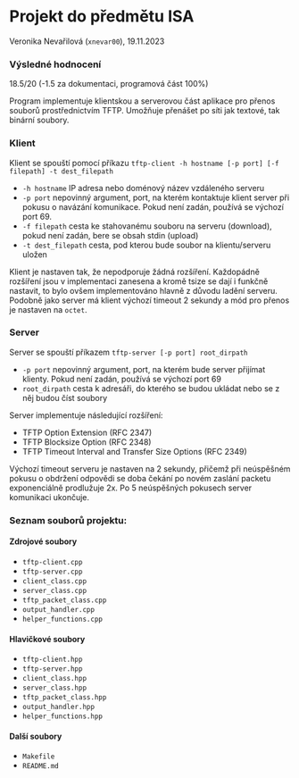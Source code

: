 # Projekt do předmětu ISA
Veronika Nevařilová (`xnevar00`), 19.11.2023

### Výsledné hodnocení
18.5/20 (-1.5 za dokumentaci, programová část 100%)

Program implementuje klientskou a serverovou část aplikace pro přenos souborů prostřednictvím TFTP.
Umožňuje přenášet po síti jak textové, tak binární soubory.

### Klient
Klient se spouští pomocí příkazu `tftp-client -h hostname [-p port] [-f filepath] -t dest_filepath`

* `-h hostname` IP adresa nebo doménový název vzdáleného serveru
* `-p port` nepovinný argument, port, na kterém kontaktuje klient server při pokusu o navázání komunikace. Pokud není zadán, používá se výchozí port 69.
* `-f filepath` cesta ke stahovanému souboru na serveru (download), pokud není zadán, bere se obsah stdin (upload)
* `-t dest_filepath` cesta, pod kterou bude soubor na klientu/serveru uložen

Klient je nastaven tak, že nepodporuje žádná rozšíření. Každopádně rozšíření jsou v implementaci zanesena a kromě tsize se dají i funkčně nastavit, to bylo ovšem implementováno hlavně z důvodu ladění serveru. Podobně jako server má klient výchozí timeout 2 sekundy a mód pro přenos je nastaven na `octet`.

### Server
Server se spouští příkazem `tftp-server [-p port] root_dirpath`

* `-p port` nepovinný argument, port, na kterém bude server přijímat klienty. Pokud není zadán, používá se výchozí port 69
* `root_dirpath` cesta k adresáři, do kterého se budou ukládat nebo se z něj budou číst soubory

Server implementuje následující rozšíření:
* TFTP Option Extension (RFC 2347)
* TFTP Blocksize Option (RFC 2348)
* TFTP Timeout Interval and Transfer Size Options (RFC 2349)

Výchozí timeout serveru je nastaven na 2 sekundy, přičemž při neúspěšném pokusu o obdržení odpovědi se doba čekání po novém zaslání packetu exponenciálně prodlužuje 2x. Po 5 neúspěšných pokusech server komunikaci ukončuje.

### Seznam souborů projektu:
#### Zdrojové soubory
* `tftp-client.cpp`
* `tftp-server.cpp`
* `client_class.cpp`
* `server_class.cpp`
* `tftp_packet_class.cpp`
* `output_handler.cpp`
* `helper_functions.cpp`

#### Hlavičkové soubory
* `tftp-client.hpp`
* `tftp-server.hpp`
* `client_class.hpp`
* `server_class.hpp`
* `tftp_packet_class.hpp`
* `output_handler.hpp`
* `helper_functions.hpp`

#### Další soubory
* `Makefile`
* `README.md`
